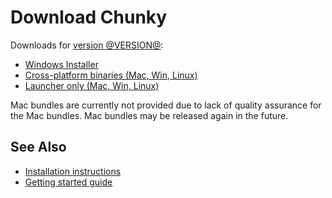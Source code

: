 Download Chunky
===============

Downloads for [version @VERSION@][1]:

* [Windows Installer][2]
* [Cross-platform binaries (Mac, Win, Linux)][3]
* [Launcher only (Mac, Win, Linux)][4]

Mac bundles are currently not provided due to lack of quality assurance for
the Mac bundles. Mac bundles may be released again in the future.

See Also
--------

* [Installation instructions][5]
* [Getting started guide][6]

[1]: release/@VERSION@/release_notes.html
[2]: @EXE_DL_LINK@
[3]: @ZIP_DL_LINK@
[4]: http://chunkyupdate.llbit.se/ChunkyLauncher.jar
[5]: install.html
[6]: getting_started.html
